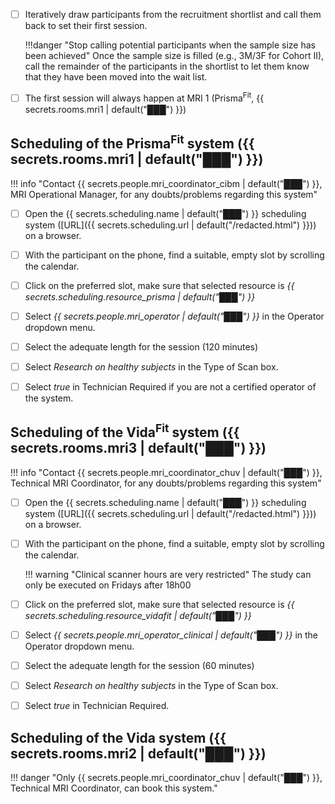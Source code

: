 
- [ ] Iteratively draw participants from the recruitment shortlist and call them back to set their first session.

    !!!danger "Stop calling potential participants when the sample size has been achieved"
        Once the sample size is filled (e.g., 3M/3F for Cohort II), call the remainder of the participants
        in the shortlist to let them know that they have been moved into the wait list.

- [ ] The first session will always happen at MRI 1 (Prisma<sup>Fit</sup>, {{ secrets.rooms.mri1 | default("███") }})

## Scheduling of the Prisma<sup>Fit</sup> system ({{ secrets.rooms.mri1 | default("███") }})

!!! info "Contact {{ secrets.people.mri_coordinator_cibm | default("███") }}, MRI Operational Manager, for any doubts/problems regarding this system"

- [ ] Open the {{ secrets.scheduling.name | default("███") }} scheduling system ([URL]({{ secrets.scheduling.url | default("/redacted.html") }})) on a browser.
- [ ] With the participant on the phone, find a suitable, empty slot by scrolling the calendar.
- [ ] Click on the preferred slot, make sure that selected resource is *{{ secrets.scheduling.resource_prisma | default("███") }}*
- [ ] Select *{{ secrets.people.mri_operator | default("███") }}* in the Operator dropdown menu.
- [ ] Select the adequate length for the session (120 minutes)
- [ ] Select *Research on healthy subjects* in the Type of Scan box.
- [ ] Select *true* in Technician Required if you are not a certified operator of the system.


## Scheduling of the Vida<sup>Fit</sup> system ({{ secrets.rooms.mri3 | default("███") }})

!!! info "Contact {{ secrets.people.mri_coordinator_chuv | default("███") }}, Technical MRI Coordinator, for any doubts/problems regarding this system"

- [ ] Open the {{ secrets.scheduling.name | default("███") }} scheduling system ([URL]({{ secrets.scheduling.url | default("/redacted.html") }})) on a browser.
- [ ] With the participant on the phone, find a suitable, empty slot by scrolling the calendar.

    !!! warning "Clinical scanner hours are very restricted"
        The study can only be executed on Fridays after 18h00

- [ ] Click on the preferred slot, make sure that selected resource is *{{ secrets.scheduling.resource_vidafit | default("███") }}*
- [ ] Select *{{ secrets.people.mri_operator_clinical | default("███") }}* in the Operator dropdown menu.
- [ ] Select the adequate length for the session (60 minutes)
- [ ] Select *Research on healthy subjects* in the Type of Scan box.
- [ ] Select *true* in Technician Required.

## Scheduling of the Vida system ({{ secrets.rooms.mri2 | default("███") }})

!!! danger "Only {{ secrets.people.mri_coordinator_chuv | default("███") }}, Technical MRI Coordinator, can book this system."
